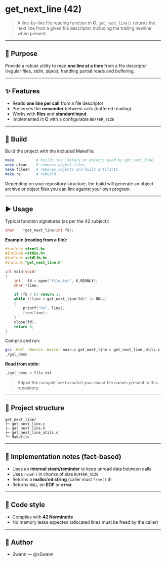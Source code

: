 # get_next_line (42)

> A line-by-line file reading function in **C**. `get_next_line()` returns the next line from a given file descriptor, including the trailing newline when present.

---

## 🚀 Purpose

Provide a robust utility to read **one line at a time** from a file descriptor (regular files, stdin, pipes), handling partial reads and buffering.

---

## ✨ Features

* Reads **one line per call** from a file descriptor
* Preserves the **remainder** between calls (buffered reading)
* Works with **files** and **standard input**
* Implemented in **C** with a configurable `BUFFER_SIZE`

---

## 🔧 Build

Build the project with the included Makefile:

```bash
make          # builds the library or objects used by get_next_line
make clean    # removes object files
make fclean   # removes objects and built artifacts
make re       # rebuild
```

Depending on your repository structure, the build will generate an object archive or object files you can link against your own program.

---

## ▶️ Usage

Typical function signatures (as per the 42 subject):

```c
char    *get_next_line(int fd);
```

**Example (reading from a file):**

```c
#include <fcntl.h>
#include <stdio.h>
#include <stdlib.h>
#include "get_next_line.h"

int main(void)
{
    int   fd = open("file.txt", O_RDONLY);
    char *line;

    if (fd < 0) return 1;
    while ((line = get_next_line(fd)) != NULL)
    {
        printf("%s", line);
        free(line);
    }
    close(fd);
    return 0;
}
```

Compile and run:

```bash
gcc -Wall -Wextra -Werror main.c get_next_line.c get_next_line_utils.c -I . -o gnl_demo
./gnl_demo
```

**Read from stdin:**

```bash
./gnl_demo < file.txt
```

> Adjust the compile line to match your exact file names present in this repository.

---

## 📁 Project structure

```
get_next_line/
├─ get_next_line.c
├─ get_next_line.h
├─ get_next_line_utils.c
└─ Makefile
```

---

## 🧠 Implementation notes (fact-based)

* Uses an **internal stash/reminder** to keep unread data between calls
* Uses `read()` in chunks of size `BUFFER_SIZE`
* Returns a **malloc’ed string** (caller must `free()` it)
* Returns `NULL` on **EOF** or **error**

---

## 🧼 Code style

* Complies with **42 Norminette**
* No memory leaks expected (allocated lines must be freed by the caller)

---

## 👤 Author

* Swann — @xSwann
